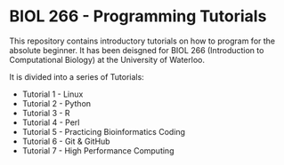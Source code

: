 # BIOL 266 - Programming Tutorials

This repository contains introductory tutorials on how to program for the absolute beginner. It has been deisgned for BIOL 266 (Introduction to Computational Biology) at the University of Waterloo.

It is divided into a series of Tutorials:
* Tutorial 1 - Linux
* Tutorial 2 - Python
* Tutorial 3 - R
* Tutorial 4 - Perl
* Tutorial 5 - Practicing Bioinformatics Coding
* Tutorial 6 - Git & GitHub
* Tutorial 7 - High Performance Computing

